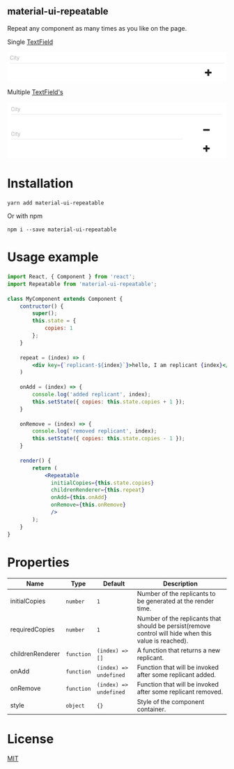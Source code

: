 material-ui-repeatable
----------------------

Repeat any component as many times as you like on the page.

Single [TextField][text-field]

![Single](screenshot-textfield-single.png)

Multiple [TextField's][text-field]

![Multi](screenshot-textfield-multi.png)

# Installation

``` shell
yarn add material-ui-repeatable
```

Or with npm

```shell
npm i --save material-ui-repeatable
```

# Usage example

``` jsx
import React, { Component } from 'react';
import Repeatable from 'material-ui-repeatable';

class MyComponent extends Component {
    contructor() {
        super();
        this.state = {
            copies: 1
        };
    }

    repeat = (index) => (
        <div key={`replicant-${index}`}>hello, I am replicant {index}</div>
    )

    onAdd = (index) => {
        console.log('added replicant', index);
        this.setState({ copies: this.state.copies + 1 });
    }

    onRemove = (index) => {
        console.log('removed replicant', index);
        this.setState({ copies: this.state.copies - 1 });
    }

    render() {
        return (
            <Repeatable
              initialCopies={this.state.copies}
              childrenRenderer={this.repeat}
              onAdd={this.onAdd}
              onRemove={this.onRemove}
              />
        );
    }
}
```

# Properties

| Name | Type | Default | Description |
| ---- | ---- | ------- | ----------- |
| initialCopies | `number` | `1` | Number of the replicants to be generated at the render time. |
| requiredCopies | `number` | `1` | Number of the replicants that should be persist(remove control will hide when this value is reached). |
| childrenRenderer | `function` | `(index) => []` | A function that returns a new replicant. |
| onAdd | `function` | `(index) => undefined` | Function that will be invoked after some replicant added. |
| onRemove | `function` | `(index) => undefined` | Function that will be invoked after some replicant removed. |
| style | `object` | `{}` | Style of the component container. |

# License

[MIT](/LICENSE)


[text-field]: http://www.material-ui.com/#/components/text-field
